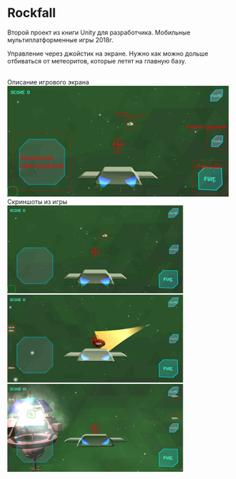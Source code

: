 # Rockfall
Второй проект из книги Unity для разработчика. Мобильные мультиплатформенные игры 2018г. 

Управление через джойстик на экране. Нужно как можно дольше отбиваться от метеоритов, которые летят на главную базу. 

<br>
Описание игрового экрана
<img src="RockFallDescription.jpg" width="700"> 

<br>
Скриншоты из игры
<img src="Rockfall1.jpg" width="400"> 
<img src="RockFall2.jpg" width="400">
<img src="RockFall3.jpg" width="400">
